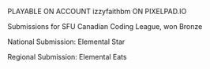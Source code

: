 PLAYABLE ON ACCOUNT izzyfaithbm ON PIXELPAD.IO

Submissions for SFU Canadian Coding League, won Bronze

National Submission: Elemental Star

Regional Submission: Elemental Eats
